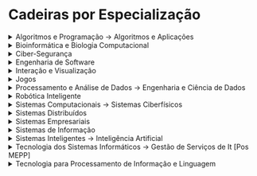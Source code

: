 # Cadeiras por Especialização


<details>
    <summary>Algoritmos e Programação -> Algoritmos e Aplicações</summary>

 * [[ALC](courses/ALC.md)] Algoritmos para Lógica Computacional
 * [[CRC](courses/CRC.md)] Ciência das Redes Complexas
 * [[CC](courses/CC.md)] Computabilidade e Complexidade
 * [[AAva](courses/AAva.md)] Algoritmos Avançados
 * [[CPD](courses/CPD.md)] Computação Paralela e Distribuída
 * [[LP](courses/LP.md)] Linguagens de Programação
</details>

<details>
    <summary>Bioinformática e Biologia Computacional</summary>

 * [[Apre](courses/Apre.md)] Aprendizagem -> Aprendizagem Profunda (Dei) [Pos MEPP]
 * [[BioInf](courses/BioInf.md)] Bioinformática ~> Biologia Computacional
 * [[CRC](courses/CRC.md)] Ciência das Redes Complexas
 * [[CD](courses/CD.md)] Ciência de Dados
 * [[AAva](courses/AAva.md)] Algoritmos Avançados
 * [[TIS](courses/TIS.md)] Tecnologias de Informação em Saúde -> [TIDB] Tecnologias de Informação e Decisão Biomédica [Pos MEPP]
</details>

<details>
    <summary>Ciber-Segurança</summary>

 * [[CSF](courses/CSF.md)] Ciber Segurança Forense
 * [[SSof](courses/SSof.md)] Segurança em Software
 * [[SIRS](courses/SIRS.md)] Segurança Informática em Redes e Sistemas
 * [[CPS](courses/CPS.md)] Criptografia e Protocolos de Segurança
 * [[GSI](courses/GSI.md)] Gestão de Sistemas de Informação -> [SGSI] Segurança e Gestão de Sistemas de Informação [Pos MEPP]
 * [[SEC](courses/SEC.md)] Sistemas de Elevada Confiabilidade
</details>

<details>
    <summary>Engenharia de Software</summary>

 * [[AS](courses/AS.md)] Arquitecturas de Software -> Arquitectura de Software [Pos MEPP]
 * [[EspSoft](courses/EspSoft.md)] Especificação de Software
 * [[GPI](courses/GPI.md)] Gestão de Projectos Informáticos
 * [[PAva](courses/PAva.md)] Programação Avançada
 * [[TVS](courses/TVS.md)] Teste e Validação de Software
</details>

<details>
    <summary>Interação e Visualização</summary>
    
 * [[AVT](courses/AVT.md)] Animação e Visualização Tridimensional
 * [[CCU](courses/CCU.md)] Conceção Centrada no Utilizador
 * [[RV](courses/RV.md)] Realidade Virtual
 * [[VI](courses/VI.md)] Visualização de Informação
 * [[CVI](courses/CVI.md)] Comunicação Visual Interactiva -> [CV] Computação Visual [Pos MEPP]
 * [[PCM](courses/PCM.md)] Produção de Conteúdos Multimédia
 * [[P3D](courses/P3D.md)] Programação 3D
</details>

<details>
    <summary>Jogos</summary>

 * [[CGJ](courses/CGJ.md)] Computação Gráfica para Jogos
 * [[DJ](courses/DJ.md)] Design de Jogos
 * [[IAJ](courses/IAJ.md)] Inteligência Artificial para Jogos
 * [[AASMA](courses/AASMA.md)] Agentes Autónomos e Sistemas Multi-Agente
 * [[MDJ](courses/MDJ.md)] Metodologia de Desenvolvimento de Jogos
 * [[PCM](courses/PCM.md)] Produção de Conteúdos Multimédia
</details>

<details>
    <summary>Processamento e Análise de Dados -> Engenharia e Ciência de Dados</summary>

 * [[AID](courses/AID.md)] Análise e Integração de Dados
 * [[Apre](courses/Apre.md)] Aprendizagem -> Aprendizagem Profunda (Dei) [Pos MEPP]
 * [[CD](courses/CD.md)] Ciência de Dados
 * [[VI](courses/VI.md)] Visualização de Informação
 * [[CNV](courses/CNV.md)] Computação em Nuvem e Virtualização
 * [[CPD](courses/CPD.md)] Computação Paralela e Distribuída
</details>

<details>
    <summary>Robótica Inteligente</summary>

 * [[Apre](courses/Apre.md)] Aprendizagem -> Aprendizagem Profunda (Dei) [Pos MEPP]
 * [[IR](courses/IR.md)] Introdução à Robótica
 * [[PADI](courses/PADI.md)] Planeamento, Aprendizagem e Decisão Inteligente
 * [[PIV](courses/PIV.md)] Processamento de Imagem e Visão
 * [[RSIPR](courses/RSIPR.md)] Robôs Sociais e Interação Pessoa Robô -> [RSIHR] Robótica Social e Interação Humanos-Robôs [Pos MEPP]
 * [[SRM](courses/SRM.md)] Sistemas Robóticos em Manipulação
</details>

<details>
    <summary>Sistemas Computacionais -> Sistemas Ciberfísicos</summary>

 * [[ACIC](courses/ACIC.md)] Aplicações e Computação para a Internet das Coisas
 * [[CD](courses/CD.md)] Ciência de Dados
 * [[DIIC](courses/DIIC.md)] Design de Interação para a Internet das Coisas -> [EDI] Estúdio de Design de Interação [Pos MEPP]
 * [[AmbInt](courses/AmbInt.md)] Ambientes Inteligentes
 * [[CMU](courses/CMU.md)] Computação Móvel e Ubíqua
 * [[SEC](courses/SEC.md)] Sistemas de Elevada Confiabilidade
</details>

<details>
    <summary>Sistemas Distribuídos</summary>

 * [[DAD](courses/DAD.md)] Desenvolvimento de Aplicações Distribuídas
 * [[SIRS](courses/SIRS.md)] Segurança Informática em Redes e Sistemas
 * [[CNV](courses/CNV.md)] Computação em Nuvem e Virtualização
 * [[CMU](courses/CMU.md)] Computação Móvel e Ubíqua
 * [[CPD](courses/CPD.md)] Computação Paralela e Distribuída
 * [[SEC](courses/SEC.md)] Sistemas de Elevada Confiabilidade
</details>

<details>
    <summary>Sistemas Empresariais</summary>

 * [[AGISIt](courses/AGISIt.md)] Administração e Gestão de Infraestruturas e Serviços de It
 * [[ETPN](courses/ETPN.md)] Engenharia e Tecnologia de Processos de Negócio
 * [[FSI](courses/FSI.md)] Fundamentos de Sistemas de Informação
 * [[GPI](courses/GPI.md)] Gestão de Projectos Informáticos
 * [[AEmp](courses/AEmp.md)] Arquitetura Empresarial
 * [[GSI](courses/GSI.md)] Gestão de Sistemas de Informação -> [SGSI] Segurança e Gestão de Sistemas de Informação [Pos MEPP]
</details>

<details>
    <summary>Sistemas de Informação</summary>

 * [[AID](courses/AID.md)] Análise e Integração de Dados
 * [[CD](courses/CD.md)] Ciência de Dados
 * [[ETPN](courses/ETPN.md)] Engenharia e Tecnologia de Processos de Negócio
 * [[PRI](courses/PRI.md)] Processamento e Recuperação de Informação
 * [[ADSI](courses/ADSI.md)] Administração de Dados e Sistemas de Informação
 * [[IEmp](courses/IEmp.md)] Integração Empresarial
</details>

<details>
    <summary>Sistemas Inteligentes -> Inteligência Artificial</summary>

 * [[Apre](courses/Apre.md)] Aprendizagem -> Aprendizagem Profunda (Dei) [Pos MEPP]
 * [[CD](courses/CD.md)] Ciência de Dados
 * [[LN](courses/LN.md)] Língua Natural
 * [[PP](courses/PP.md)] Procura e Planeamento
 * [[AASMA](courses/AASMA.md)] Agentes Autónomos e Sistemas Multi-Agente
 * [[PADI](courses/PADI.md)] Planeamento, Aprendizagem e Decisão Inteligente
 * [[RCR](courses/RCR.md)] Representação do Conhecimento e Raciocínio
</details>

<details>
    <summary>Tecnologia dos Sistemas Informáticos -> Gestão de Serviços de It [Pos MEPP]</summary>

 * [[AGISIt](courses/AGISIt.md)] Administração e Gestão de Infraestruturas e Serviços de It
 * [[DDRS](courses/DDRS.md)] Desempenho e Dimensionamento de Redes e Sistemas
 * [[ESLE](courses/ESLE.md)] Engenharia de Sistema de Larga Escala ("new")
 * [[SIRS](courses/SIRS.md)] Segurança Informática em Redes e Sistemas
 * [[ADSI](courses/ADSI.md)] Administração de Dados e Sistemas de Informação
 * [[CNV](courses/CNV.md)] Computação em Nuvem e Virtualização
 * [[IEmp](courses/IEmp.md)] Integração Empresarial
</details>

<details>
    <summary>Tecnologia para Processamento de Informação e Linguagem</summary>

 * [[Apre](courses/Aprendizagem-Profunda.md)] Aprendizagem -> Aprendizagem Profunda (Dei) [Pos MEPP]
 * [[LN](courses/LN.md)] Língua Natural
 * [[PRI](courses/PRI.md)] Processamento e Recuperação de Informação
 * [[VI](courses/VI.md)] Visualização de Informação
 * [[AAva](courses/AAva.md)] Algoritmos Avançados
 * [[PF](courses/PF.md)] Processamento da Fala
